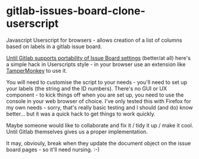 # gitlab-issues-board-clone-userscript
Javascript Userscript for browsers - allows creation of a list of columns based on labels in a gitlab issue board.

[Until Gitlab supports portability of Issue Board settings](https://gitlab.com/gitlab-org/gitlab/-/issues/4063) (better/at all) here's a simple hack in Userscripts style - in your browser use an extension like [TamperMonkey](https://www.tampermonkey.net/) to use it.

You will need to customise the script to your needs - you'll need to set up your labels (the string and the ID numbers). There's no GUI or UX component - to kick things off when you are set up, you need to use the console in your web browser of choice. I've only tested this with Firefox for my own needs - sorry, that's really basic testing and I should (and do) know better... but it was a quick hack to get things to work quickly.

Maybe someone would like to collaborate and fix it / tidy it up / make it cool. Until Gitlab themselves gives us a proper implementation.

It may, obviouly, break when they update the document object on the issue board pages - so it'll need nursing. :-)
